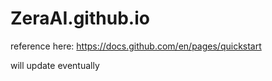 # ZeraAI.github.io

reference here: https://docs.github.com/en/pages/quickstart

will update eventually
